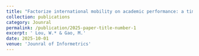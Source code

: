 ```yaml
---
title: "Factorize international mobility on academic performance: a time-varying DID method examining over 7million Chinese Scholars."
collection: publications
category: Jounral
permalink: /publication/2025-paper-title-number-1
excerpt: ' Lou, W.* & Gao, M.'
date: 2025-10-01
venue: 'Jounral of Informetrics'
---
```

